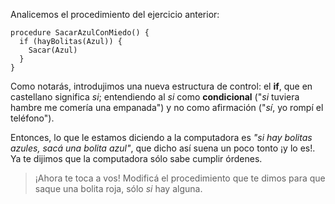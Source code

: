 Analicemos el procedimiento del ejercicio anterior:

```gobstones
procedure SacarAzulConMiedo() {
  if (hayBolitas(Azul)) {
    Sacar(Azul)
  } 
}
```

Como notarás, introdujimos una nueva estructura de control: el **if**, que en castellano significa _si_; entendiendo al _si_ como **condicional** ("_si_ tuviera hambre me comería una empanada") y no como afirmación ("_sí_, yo rompí el teléfono").

Entonces, lo que le estamos diciendo a la computadora es _"si hay bolitas azules, sacá una bolita azul"_, que dicho así suena un poco tonto ¡y lo es!. Ya te dijimos que la computadora sólo sabe cumplir órdenes.

> ¡Ahora te toca a vos! Modificá el procedimiento que te dimos para que saque una bolita roja, sólo _si_ hay alguna.